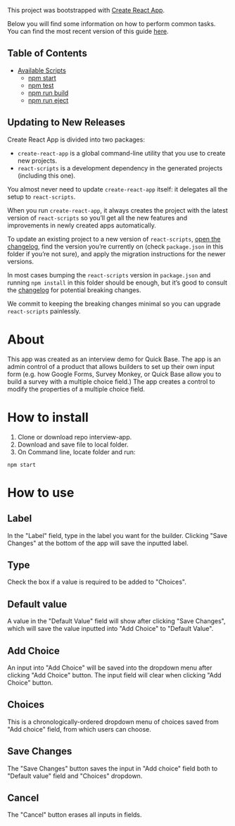 This project was bootstrapped with [Create React App](https://github.com/facebookincubator/create-react-app).

Below you will find some information on how to perform common tasks.<br>
You can find the most recent version of this guide [here](https://github.com/facebookincubator/create-react-app/blob/master/packages/react-scripts/template/README.md).

## Table of Contents

- [Available Scripts](#available-scripts)
  - [npm start](#npm-start)
  - [npm test](#npm-test)
  - [npm run build](#npm-run-build)
  - [npm run eject](#npm-run-eject)


## Updating to New Releases

Create React App is divided into two packages:

* `create-react-app` is a global command-line utility that you use to create new projects.
* `react-scripts` is a development dependency in the generated projects (including this one).

You almost never need to update `create-react-app` itself: it delegates all the setup to `react-scripts`.

When you run `create-react-app`, it always creates the project with the latest version of `react-scripts` so you’ll get all the new features and improvements in newly created apps automatically.

To update an existing project to a new version of `react-scripts`, [open the changelog](https://github.com/facebookincubator/create-react-app/blob/master/CHANGELOG.md), find the version you’re currently on (check `package.json` in this folder if you’re not sure), and apply the migration instructions for the newer versions.

In most cases bumping the `react-scripts` version in `package.json` and running `npm install` in this folder should be enough, but it’s good to consult the [changelog](https://github.com/facebookincubator/create-react-app/blob/master/CHANGELOG.md) for potential breaking changes.

We commit to keeping the breaking changes minimal so you can upgrade `react-scripts` painlessly.

# About

This app was created as an interview demo for Quick Base. The app is an admin control of a product that allows builders to set up their own input form (e.g. how Google Forms, Survey Monkey, or Quick Base allow you to build a survey with a multiple choice field.) The app creates a control to modify the properties of a multiple choice field. 

# How to install
1. Clone or download repo interview-app.
2. Download and save file to local folder.
3. On Command line, locate folder and run:

```
npm start
```

# How to use

## Label
In the "Label" field, type in the label you want for the builder. Clicking "Save Changes" at the bottom of the app will save the inputted label. 

## Type
Check the box if a value is required to be added to "Choices".

## Default value
A value in the "Default Value" field will show after clicking "Save Changes", which will save the value inputted into "Add Choice" to "Default Value".

## Add Choice
An input into "Add Choice" will be saved into the dropdown menu after clicking "Add Choice" button. The input field will clear when clicking "Add Choice" button. 

## Choices
This is a chronologically-ordered dropdown menu of choices saved from "Add choice" field, from which users can choose.

## Save Changes
The "Save Changes" button saves the input in "Add choice" field both to "Default value" field and "Choices" dropdown.

## Cancel
The "Cancel" button erases all inputs in fields. 

